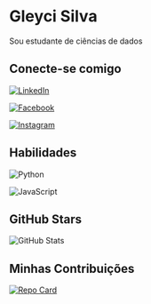 # Gleyci Silva 



Sou estudante de ciências de dados

## Conecte-se comigo

[![LinkedIn](https://img.shields.io/badge/LinkedIn-000?style=for-the-badge&logo=linkedin&logoColor=0E76A8)](https://www.linkedin.com/in/alexandre-siqueira-ba889170/) 

[![Facebook](https://img.shields.io/badge/Facebook-000?style=for-the-badge&logo=facebook)](https://www.facebook.com/gleycii.kellyziinha?mibextid=9R9pXO )    

[![Instagram](https://img.shields.io/badge/Instagram-000?style=for-the-badge&logo=instagram)]( https://instagram.com/gleycisilvaaaa?igshid=MzMyNGUyNmU2YQ==)



##  Habilidades

![Python](https://img.shields.io/badge/Python-000?style=for-the-badge&logo=python)

![JavaScript](https://img.shields.io/badge/JavaScript-000?style=for-the-badge&logo=javascript)


##  GitHub Stars
![GitHub Stats](https://github-readme-stats.vercel.app/api?username=silvagleyci&theme=transparent&bg_color=000&border_color=30A3DC&show_icons=true&icon_color=30A3DC&title_color=E94D5F&text_color=FFF)




##  Minhas Contribuições
[![Repo Card](https://github-readme-stats.vercel.app/api/pin/?username=silvagleyci&repo=dio-lab-open-source&bg_color=000&border_color=30A3DC&show_icons=true&icon_color=30A3DC&title_color=E94D5F&text_color=FFF)](https://github.com/silvagleyci/dio-lab-open-source)